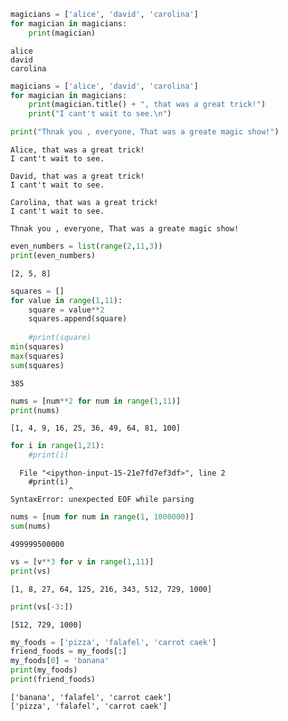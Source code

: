 

```python
magicians = ['alice', 'david', 'carolina']
for magician in magicians:
    print(magician)
```

    alice
    david
    carolina
    


```python
magicians = ['alice', 'david', 'carolina']
for magician in magicians:
    print(magician.title() + ", that was a great trick!")
    print("I cant't wait to see.\n")

print("Thnak you , everyone, That was a greate magic show!")

```

    Alice, that was a great trick!
    I cant't wait to see.
    
    David, that was a great trick!
    I cant't wait to see.
    
    Carolina, that was a great trick!
    I cant't wait to see.
    
    Thnak you , everyone, That was a greate magic show!
    


```python
even_numbers = list(range(2,11,3))
print(even_numbers)
```

    [2, 5, 8]
    


```python
squares = []
for value in range(1,11):
    square = value**2
    squares.append(square)
    
    #print(square)
min(squares)
max(squares)
sum(squares)
```




    385




```python
nums = [num**2 for num in range(1,11)]
print(nums)
```

    [1, 4, 9, 16, 25, 36, 49, 64, 81, 100]
    


```python
for i in range(1,21):
    #print(i)
```


      File "<ipython-input-15-21e7fd7ef3df>", line 2
        #print(i)
                 ^
    SyntaxError: unexpected EOF while parsing
    



```python
nums = [num for num in range(1, 1000000)]
sum(nums)
```




    499999500000




```python
vs = [v**3 for v in range(1,11)]
print(vs)
```

    [1, 8, 27, 64, 125, 216, 343, 512, 729, 1000]
    


```python
print(vs[-3:])
```

    [512, 729, 1000]
    


```python
my_foods = ['pizza', 'falafel', 'carrot caek']
friend_foods = my_foods[:]
my_foods[0] = 'banana'
print(my_foods)
print(friend_foods)
```

    ['banana', 'falafel', 'carrot caek']
    ['pizza', 'falafel', 'carrot caek']
    
